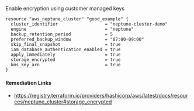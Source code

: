 
Enable encryption using customer managed keys

```hcl
resource "aws_neptune_cluster" "good_example" {
  cluster_identifier                  = "neptune-cluster-demo"
  engine                              = "neptune"
  backup_retention_period             = 5
  preferred_backup_window             = "07:00-09:00"
  skip_final_snapshot                 = true
  iam_database_authentication_enabled = true
  apply_immediately                   = true
  storage_encrypted                   = true
  kms_key_arn                         = true
}
```

#### Remediation Links
 - https://registry.terraform.io/providers/hashicorp/aws/latest/docs/resources/neptune_cluster#storage_encrypted

